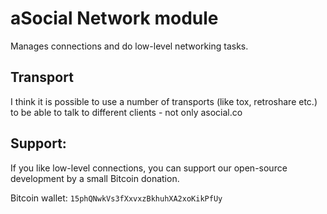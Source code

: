 aSocial Network module
======================

Manages connections and do low-level networking tasks.

Transport
---------
I think it is possible to use a number of transports (like tox, retroshare etc.) to be able to talk to different clients - not only asocial.co

Support:
--------
If you like low-level connections, you can support our open-source development by a small Bitcoin donation.

Bitcoin wallet: `15phQNwkVs3fXxvxzBkhuhXA2xoKikPfUy`
